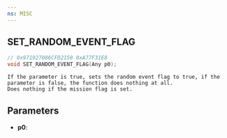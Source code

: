 ```yaml
---
ns: MISC
---
```

## SET_RANDOM_EVENT_FLAG

```c
// 0x971927086CFD2158 0xA77F31E8
void SET_RANDOM_EVENT_FLAG(Any p0);
```

```
If the parameter is true, sets the random event flag to true, if the parameter is false, the function does nothing at all.  
Does nothing if the mission flag is set.  
```

## Parameters
* **p0**: 

